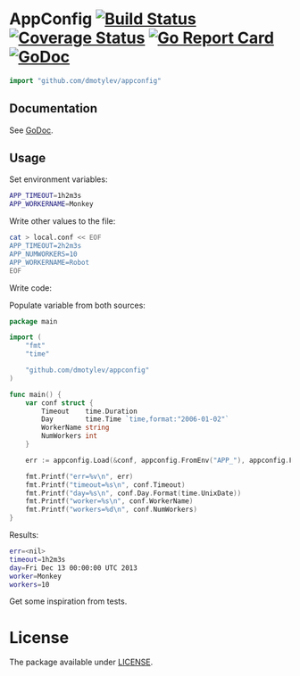 # AppConfig [![Build Status](https://travis-ci.org/dmotylev/appconfig.png?branch=master)](https://travis-ci.org/dmotylev/appconfig) [![Coverage Status](https://coveralls.io/repos/dmotylev/appconfig/badge.png)](https://coveralls.io/r/dmotylev/appconfig) [![Go Report Card](https://goreportcard.com/badge/github.com/dmotylev/appconfig)](https://goreportcard.com/report/github.com/dmotylev/appconfig) [![GoDoc](https://godoc.org/github.com/dmotylev/appconfig?status.svg)](https://godoc.org/github.com/dmotylev/appconfig) 

```Go
import "github.com/dmotylev/appconfig"
```

## Documentation

See [GoDoc](http://godoc.org/github.com/dmotylev/appconfig).

## Usage

Set environment variables:
```Bash
APP_TIMEOUT=1h2m3s
APP_WORKERNAME=Monkey
```

Write other values to the file:
```Bash
cat > local.conf << EOF
APP_TIMEOUT=2h2m3s
APP_NUMWORKERS=10
APP_WORKERNAME=Robot
EOF
```

Write code:

Populate variable from both sources:

```Go
package main

import (
	"fmt"
	"time"

	"github.com/dmotylev/appconfig"
)

func main() {
	var conf struct {
		Timeout    time.Duration
		Day        time.Time `time,format:"2006-01-02"`
		WorkerName string
		NumWorkers int
	}

	err := appconfig.Load(&conf, appconfig.FromEnv("APP_"), appconfig.FromFile("local.conf"))

	fmt.Printf("err=%v\n", err)
	fmt.Printf("timeout=%s\n", conf.Timeout)
	fmt.Printf("day=%s\n", conf.Day.Format(time.UnixDate))
	fmt.Printf("worker=%s\n", conf.WorkerName)
	fmt.Printf("workers=%d\n", conf.NumWorkers)
}
```

Results:
```Bash
err=<nil>
timeout=1h2m3s
day=Fri Dec 13 00:00:00 UTC 2013
worker=Monkey
workers=10
```

Get some inspiration from tests.

# License

The package available under [LICENSE](https://github.com/dmotylev/appconfig/blob/master/LICENSE).
